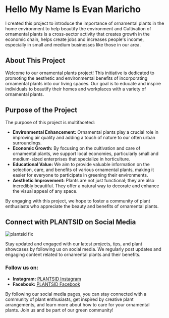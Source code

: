# Hello My Name Is Evan Maricho

I created this project to introduce the importance of ornamental plants in the home environment to help beautify the environment and Cultivation of ornamental plants is a cross-sector activity that creates growth in the economic chain, helps create jobs and increases people's income, especially in small and medium businesses like those in our area.

## About This Project

Welcome to our ornamental plants project! This initiative is dedicated to promoting the aesthetic and environmental benefits of incorporating ornamental plants into our living spaces. Our goal is to educate and inspire individuals to beautify their homes and workplaces with a variety of ornamental plants.

## Purpose of the Project

The purpose of this project is multifaceted:

- **Environmental Enhancement:** Ornamental plants play a crucial role in improving air quality and adding a touch of nature to our often urban surroundings.
- **Economic Growth:** By focusing on the cultivation and care of ornamental plants, we support local economies, particularly small and medium-sized enterprises that specialize in horticulture.
- **Educational Value:** We aim to provide valuable information on the selection, care, and benefits of various ornamental plants, making it easier for everyone to participate in greening their environments.
- **Aesthetic Improvement:** Plants are not just functional; they are also incredibly beautiful. They offer a natural way to decorate and enhance the visual appeal of any space.

By engaging with this project, we hope to foster a community of plant enthusiasts who appreciate the beauty and benefits of ornamental plants.

## Connect with PLANTSID on Social Media
![plantsid fix](https://github.com/EvansMaricho/assigmentweek1/assets/171814289/4b36d507-7204-431f-b9bb-a7b281bcf562)

Stay updated and engaged with our latest projects, tips, and plant showcases by following us on social media. We regularly post updates and engaging content related to ornamental plants and their benefits.

### Follow us on:

- **Instagram:** [PLANTSID Instagram](https://instagram.com/plantsid)
- **Facebook:** [PLANTSID Facebook](https://facebook.com/plantsid)

By following our social media pages, you can stay connected with a community of plant enthusiasts, get inspired by creative plant arrangements, and learn more about how to care for your ornamental plants. Join us and be part of our green community!
